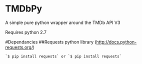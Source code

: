 TMDbPy
======

A simple pure python wrapper around the TMDb API V3

Requires python 2.7

#Dependancies
##Requests python library (http://docs.python-requests.org/)

	`$ pip install requests` or `$ pip install requests`